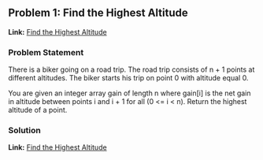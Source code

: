 ## Problem 1: Find the Highest Altitude

**Link:** [Find the Highest Altitude](https://leetcode.com/problems/find-the-highest-altitude/description/?envType=study-plan-v2&envId=leetcode-75)  

### Problem Statement
There is a biker going on a road trip. The road trip consists of n + 1 points at different altitudes. The biker starts his trip on point 0 with altitude equal 0.

You are given an integer array gain of length n where gain[i] is the net gain in altitude between points i​​​​​​ and i + 1 for all (0 <= i < n). Return the highest altitude of a point.

### Solution

**Link:** [Find the Highest Altitude](https://leetcode.com/problems/find-the-highest-altitude/solutions/6505475/find-the-peak-altitude-efficient-on-appr-36gi) 